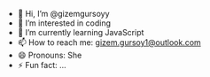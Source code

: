 - 👋 Hi, I’m @gizemgursoyy
- 👀 I’m interested in coding
- 🌱 I’m currently learning JavaScript
- 📫 How to reach me: gizem.gursoy1@outlook.com
- 😄 Pronouns: She
- ⚡ Fun fact: ...

<!---
gizemgursoyy/gizemgursoyy is a ✨ special ✨ repository because its `README.md` (this file) appears on your GitHub profile.
You can click the Preview link to take a look at your changes.
--->
